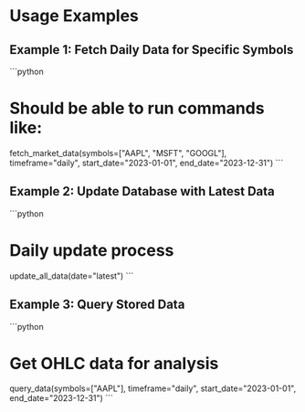 # Usage Examples

## Example 1: Fetch Daily Data for Specific Symbols
\`\`\`python
# Should be able to run commands like:
fetch_market_data(symbols=[\"AAPL\", \"MSFT\", \"GOOGL\"], 
                  timeframe=\"daily\", 
                  start_date=\"2023-01-01\", 
                  end_date=\"2023-12-31\")
\`\`\`

## Example 2: Update Database with Latest Data
\`\`\`python
# Daily update process
update_all_data(date=\"latest\")
\`\`\`

## Example 3: Query Stored Data
\`\`\`python
# Get OHLC data for analysis
query_data(symbols=[\"AAPL\"], 
           timeframe=\"daily\", 
           start_date=\"2023-01-01\", 
           end_date=\"2023-12-31\")
\`\`\`